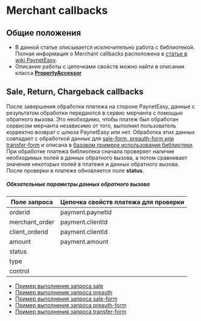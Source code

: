 # Merchant callbacks

## Общие положения

* В данной статье описывается исключительно работа с библиотекой. Полная информация о Merchant callbacks расположена в [статье в wiki PaynetEasy](http://wiki.payneteasy.com/index.php/PnE:Merchant_Callbacks).
* Описание работы с цепочками свойств можно найти в описании класса **[PropertyAccessor](../library-internals/03-property-accessor.md)**

## <a name="main-callbacks"></a> Sale, Return, Chargeback callbacks

После завершения обработки платежа на стороне PaynetEasy, данные с результатом обработки передаются в сервис мерчанта с помощью обратного вызова. Это необходимо, чтобы платеж был обработан сервисом мерчанта независимо от того, выполнил пользователь корректно возврат с шлюза PaynetEasy или нет. Обработка этих данных совпадает с обработкой данных для [sale-form, preauth-form или transfer-form](05-payment-form-integration.md) и описана в [базовом примере использования библиотеки](../00-basic-tutorial.md#stage_2).
При обработке платежа библиотека сначала проверяет наличие необходимых полей в данных обратного вызова, а потом сравнивает значения некоторых полей в платеже и данных обратного вызова. После проверки в платеже обновляется поле **status**.

##### Обязательные параметры данных обратного вызова

Поле запроса        |Цепочка свойств платежа для проверки
--------------------|---------------------------------------
orderid             |payment.paynetId
merchant_order      |payment.clientId
client_orderid      |payment.clientId
amount              |payment.amount
status              |
type                |
control             |

* [Пример выполнения запроса sale](../../example/sale.php#L102)
* [Пример выполнения запроса preauth](../../example/preauth.php#L102)
* [Пример выполнения запроса sale-form](../../example/sale-form.php#L81)
* [Пример выполнения запроса preauth-form](../../example/preauth-form.php#81)
* [Пример выполнения запроса transfer-form](../../example/transfer-form.php#81)
